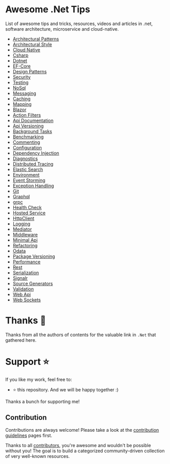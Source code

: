# Awesome .Net Tips

List of awesome tips and tricks, resources, videos and articles in .net, software architecture, microservice and cloud-native.

* [Architectural Patterns](architectural-patterns/index.md)
* [Architectural Style](architectural-style/index.md)
* [Cloud Native](cloud-native/index.md)
* [Csharp](csharp/index.md)
* [Dotnet](dotnet/index.md)
* [EF-Core](ef-core/index.md)
* [Design Patterns](design-patterns/index.md)
* [Security](security/index.md)
* [Testing](testing/index.md)
* [NoSql](nosql/index.md)
* [Messaging](messaging/index.md)
* [Caching](caching.md)
* [Mapping](mapping.md)
* [Blazor](blazor.md)
* [Action Filters](action-filters.md)
* [Api Documentation](api-documentation.md)
* [Api Versioning](api-versioning.md)
* [Background Tasks](background-tasks.md)
* [Benchmarking](benchmarking.md)
* [Commenting](commenting.md)
* [Configuration](configuration.md)
* [Dependency Injection](dependency-injection.md)
* [Diagnostics](diagnostics.md)
* [Distributed Tracing](distributed-tracing.md)
* [Elastic Search](elastic-search.md)
* [Environment](environment.md)
* [Event Storming](event-storming.md)
* [Exception Handling](exception-handling.md)
* [Git](git.md)
* [Graphql](graphql.md)
* [grpc](grpc.md)
* [Health Check](health-check.md)
* [Hosted Service](hosted-service.md)
* [HttpClient](httpclient.md)
* [Logging](logging.md)
* [Mediator](mediator.md)
* [Middleware](middleware.md)
* [Minimal Api](minimal-api.md)
* [Refactoring](refactoring.md)
* [Odata](odata.md)
* [Package Versioning](package-versioning.md)
* [Performance](performance.md)
* [Rest](rest.md)
* [Serialization](serialization.md)
* [Signalr](signalr.md)
* [Source Generators](source-generators.md)
* [Validation](validation.md)
* [Web Api](web-api.md)
* [Web Sockets](web-sockets.md)

# Thanks :pray:
Thanks from all the authors of contents for the valuable link in `.Net` that gathered here.

# Support ⭐
If you like my work, feel free to:

- ⭐ this repository. And we will be happy together :)


Thanks a bunch for supporting me!

## Contribution

Contributions are always welcome! Please take a look at the [contribution guidelines](https://github.com/meysamhadeli/awesome-dotnet-tips/blob/main/contributing.md) pages first.

Thanks to all [contributors](https://github.com/meysamhadeli/awesome-dotnet-tips/graphs/contributors), you're awesome and wouldn't be possible without you! The goal is to build a categorized community-driven collection of very well-known resources.
